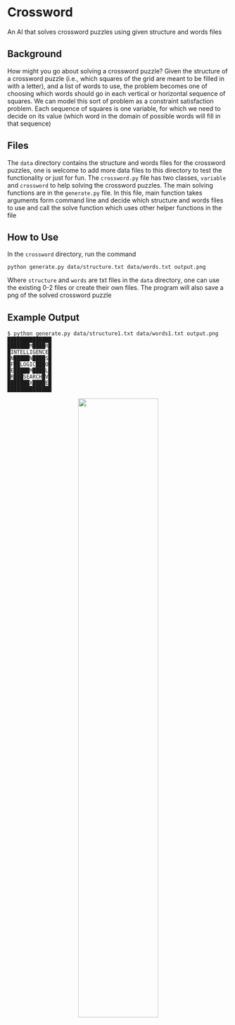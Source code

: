 # Crossword

An AI that solves crossword puzzles using given structure and words files

## Background

How might you go about solving a crossword puzzle? Given the structure of a crossword puzzle (i.e., which squares of the grid are meant to be filled in with a letter), and a list of words to use, the problem becomes one of choosing which words should go in each vertical or horizontal sequence of squares. We can model this sort of problem as a constraint satisfaction problem. Each sequence of squares is one variable, for which we need to decide on its value (which word in the domain of possible words will fill in that sequence)

## Files

The `data` directory contains the structure and words files for the crossword puzzles, one is welcome to add more data files to this directory to test the functionality or just for fun. The `crossword.py` file has two classes, `variable` and `crossword` to help solving the crossword puzzles. The main solving functions are in the `generate.py` file. In this file, main function takes arguments form command line and decide which structure and words files to use and call the solve function which uses other helper functions in the file

## How to Use

In the `crossword` directory, run the command

`python generate.py data/structure.txt data/words.txt output.png`

Where `structure` and `words` are txt files in the `data` directory, one can use the existing 0-2 files or create their own files. The program will also save a png of the solved crossword puzzle

## Example Output

```shell
$ python generate.py data/structure1.txt data/words1.txt output.png
██████████████
███████M████R█
█INTELLIGENCE█
█N█████N████S█
█F██LOGIC███O█
█E█████M████L█
█R███SEARCH█V█
███████X████E█
██████████████
```

<p align="center">
<img src="https://user-images.githubusercontent.com/99038613/176724983-d23252a0-73cc-41b1-981e-0a2575e66327.jpg" width="60%" height="60%">
</p>
